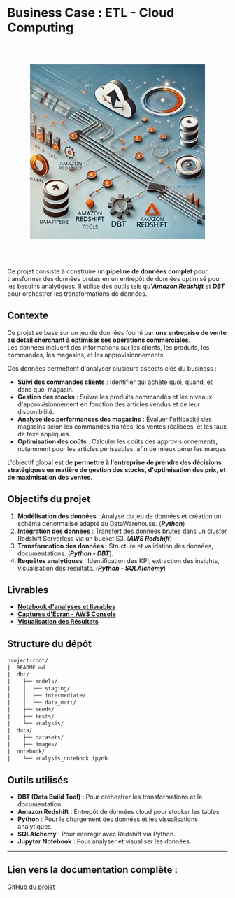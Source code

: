 # Business Case : ETL - Cloud Computing


<br><br>

<center>
  <img src="./data/images/Intro_Github_ETL_Cloud_Computing.webp" alt="ETL_Cloud_Computing_Business_Case" width="400">
</center>

<br><br>


Ce projet consiste à construire un **pipeline de données complet** pour transformer des données brutes en un entrepôt de données optimisé pour les besoins analytiques. Il utilise des outils tels qu'***Amazon Redshift*** et ***DBT*** pour orchestrer les transformations de données.

## Contexte

Ce projet se base sur un jeu de données fourni par **une entreprise de vente au détail cherchant à optimiser ses opérations commerciales**.  
Les données incluent des informations sur les clients, les produits, les commandes, les magasins, et les approvisionnements.

Ces données permettent d'analyser plusieurs aspects clés du business :

- **Suivi des commandes clients** : Identifier qui achète quoi, quand, et dans quel magasin.
- **Gestion des stocks** : Suivre les produits commandés et les niveaux d'approvisionnement en fonction des articles vendus et de leur disponibilité.
- **Analyse des performances des magasins** : Évaluer l'efficacité des magasins selon les commandes traitées, les ventes réalisées, et les taux de taxe appliqués.
- **Optimisation des coûts** : Calculer les coûts des approvisionnements, notamment pour les articles périssables, afin de mieux gérer les marges.

L'objectif global est de **permettre à l'entreprise de prendre des décisions stratégiques en matière de gestion des stocks, d'optimisation des prix, et de maximisation des ventes**.

## Objectifs du projet

1. **Modélisation des données** : Analyse du jeu de données et création un schéma dénormalisé adapté au DataWarehouse. (***Python***)
2. **Intégration des données** : Transfert des données brutes dans un cluster Redshift Serverless via un bucket S3. (***AWS Redshift***)
3. **Transformation des données** : Structure et validation des données, documentations. (***Python - DBT***).
4. **Requêtes analytiques** : Identification des KPI, extraction des insights, visualisation des résultats. (***Python - SQLAlchemy***)

## Livrables

- **[Notebook d'analyses et livrables](./notebook/analyses_et_livrables.ipynb)**
- **[Captures d'Ecran - AWS Console]()**
- **[Visualisation des Résultats]()**

## Structure du dépôt

```
project-root/
|  README.md
|  dbt/
|    ├── models/
|    │  ├── staging/
|    │  ├── intermediate/
|    │  └── data_mart/
|    ├── seeds/
|    ├── tests/
|    └── analysis/
|  data/
|    ├── datasets/
|    ├── images/
|  notebook/
|    └── analysis_notebook.ipynb
```

## Outils utilisés

- **DBT (Data Build Tool)** : Pour orchestrer les transformations et la documentation.
- **Amazon Redshift** : Entrepôt de données cloud pour stocker les tables.
- **Python** : Pour le chargement des données et les visualisations analytiques.
- **SQLAlchemy** : Pour interagir avec Redshift via Python.
- **Jupyter Notebook** : Pour analyser et visualiser les données.

---

## Lien vers la documentation complète :
[GitHub du projet](#)
